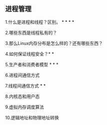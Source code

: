 ## 进程管理

1.什么是进程和线程？区别。 * * * *

2.哪些东西是线程私有的？

3.那么Linux内存分布是怎么样的？还有哪些东西？

4.如何保证线程安全？* *

5.生产者和消费者模型 * * *

6.进程间通信方式

7.线程间通信方式 * *

8.内核态和用户态

9.虚拟内存调度算法

10.逻辑地址和物理地址转换

